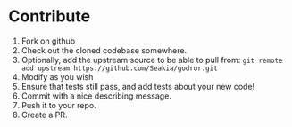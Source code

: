 # Contribute
  1. Fork on github
  2. Check out the cloned codebase somewhere.
  3. Optionally, add the upstream source to be able to pull from: `git remote add upstream https://github.com/Seakia/godror.git`
  4. Modify as you wish
  5. Ensure that tests still pass, and add tests about your new code! 
  6. Commit with a nice describing message.
  7. Push it to your repo.
  8. Create a PR.
